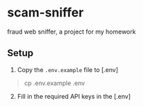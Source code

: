 # scam-sniffer
fraud web sniffer, a project for my homework 

## Setup
1. Copy the `.env.example` file to [.env]

> cp .env.example .env

2. Fill in the required API keys in the [.env]
   
